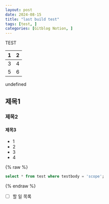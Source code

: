 ```yaml
---
layout: post
date: 2024-08-15
title: "last build test"
tags: [test, ]
categories: [Gitblog Notion, ]
---
```


TEST


| 1 | 2 |
| - | - |
| 3 | 4 |
| 5 | 6 |

undefined

## 제목1



### 제목2



#### 제목3

- 1
- 2
- 3
- 4


{% raw %}
```sql
select * from test where testbody = 'scope';
```
{% endraw %}


- [ ] 할 일 목록
